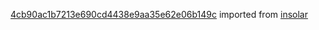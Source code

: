 [4cb90ac1b7213e690cd4438e9aa35e62e06b149c](https://github.com/insolar/insolar/commit/4cb90ac1b7213e690cd4438e9aa35e62e06b149c) imported from [insolar](https://github.com/insolar/insolar)
